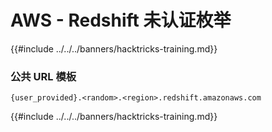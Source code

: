 # AWS - Redshift 未认证枚举

{{#include ../../../banners/hacktricks-training.md}}

### 公共 URL 模板
```
{user_provided}.<random>.<region>.redshift.amazonaws.com
```
{{#include ../../../banners/hacktricks-training.md}}
